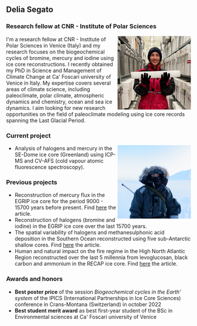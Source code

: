 ## Delia Segato
### Research fellow at CNR - Institute of Polar Sciences

<img align="right" width="200" height="200" src="Foto_con_icecore.jpg">

I'm a research fellow at CNR - Institute of Polar Sciences in Venice (Italy) and my research focuses on the biogeochemical cycles of bromine, mercury and iodine using ice core reconstructions. I recently obtained my PhD in Science and Management of Climate Change at Ca' Foscari university of Venice in Italy. My expertise covers several areas of climate science, including paleoclimate, polar climate, atmospheric dynamics and chemistry, ocean and sea ice dynamics. 
I aim looking for new research opportunities on the field of paleoclimate modeling using ice core records spanning the Last Glacial Period.

### Current project

<img align="right" width="200" height="200" src="Foto_Svalbard1.JPG">

* Analysis of halogens and mercury in the SE-Dome ice core (Greenland) using ICP-MS and CV-AFS (cold vapour atomic fluorescence spectroscopy).

### Previous projects
* Reconstruction of mercury flux in the EGRIP ice core for the period 9000 - 15700 years before present. Find [here](https://www.nature.com/articles/s41561-023-01172-9) the article.
* Reconstruction of halogens (bromine and iodine) in the EGRIP ice core over the last 15700 years.
* The spatial variability of halogens and methanesulphonic acid deposition in the Southern Ocean reconstructed using five sub-Antarctic shallow cores. Find [here](https://www.sciencedirect.com/science/article/pii/S1352231023007057) the article.
* Human and natural impact on the fire regime in the High North Atlantic Region reconstructed over the last 5 millennia from levoglucosan, black carbon and ammonium in the RECAP ice core. Find [here](https://doi.org/10.5194/cp-17-1533-2021) the article.

### Awards and honors
* **Best poster price** of the session *Biogeochemical cycles in the Earth' system* of the IPICS (International Partnerships in Ice Core Sciences) conference in Crans-Montana (Switzerland) in october 2022
* **Best student merit award** as best first-year student of the BSc in Environmental sciences at Ca' Foscari university of Venice
